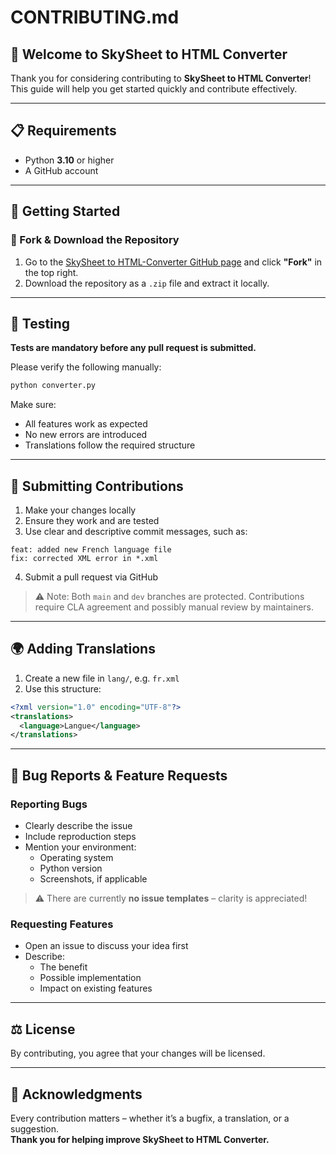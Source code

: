 # CONTRIBUTING.md

## 💖 Welcome to **SkySheet to HTML Converter**

Thank you for considering contributing to **SkySheet to HTML Converter**! This guide will help you get started quickly and contribute effectively.

---

## 📋 Requirements

- Python **3.10** or higher
- A GitHub account

---

## 🚀 Getting Started

### 🔀 Fork & Download the Repository

1. Go to the [SkySheet to HTML-Converter GitHub page](https://github.com/VanilleIce/SkySheet-to-HTML-Converter/) and click **"Fork"** in the top right.
2. Download the repository as a `.zip` file and extract it locally.

---

## 🧪 Testing

**Tests are mandatory before any pull request is submitted.**

Please verify the following manually:

```bash
python converter.py
```

Make sure:

- All features work as expected
- No new errors are introduced
- Translations follow the required structure

---

## 🔧 Submitting Contributions

1. Make your changes locally
2. Ensure they work and are tested
3. Use clear and descriptive commit messages, such as:

```text
feat: added new French language file
fix: corrected XML error in *.xml
```

4. Submit a pull request via GitHub

> ⚠️ Note: Both `main` and `dev` branches are protected. Contributions require CLA agreement and possibly manual review by maintainers.

---

## 🌍 Adding Translations

1. Create a new file in `lang/`, e.g. `fr.xml`
2. Use this structure:

```xml
<?xml version="1.0" encoding="UTF-8"?>
<translations>
  <language>Langue</language>
</translations>
```

---

## 🐛 Bug Reports & Feature Requests

### Reporting Bugs

- Clearly describe the issue
- Include reproduction steps
- Mention your environment:
  - Operating system
  - Python version
  - Screenshots, if applicable

> ⚠️ There are currently **no issue templates** – clarity is appreciated!

### Requesting Features

- Open an issue to discuss your idea first
- Describe:
  - The benefit
  - Possible implementation
  - Impact on existing features

---

## ⚖️ License

By contributing, you agree that your changes will be licensed.

---

## 🙏 Acknowledgments

Every contribution matters – whether it’s a bugfix, a translation, or a suggestion.  
**Thank you for helping improve SkySheet to HTML Converter.**
